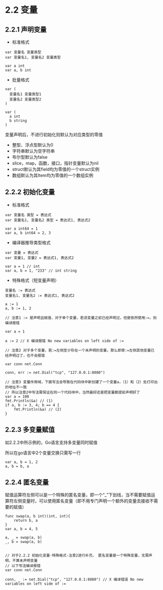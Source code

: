 # 2.2 变量

## 2.2.1 声明变量

* 标准格式 

```
var 变量名 变量类型
var 变量名1, 变量名2 变量类型

var a int
var a, b int
```

* 批量格式

```
var (
  变量名1 变量类型1
  变量名2 变量类型2
)

var (
  a int
  b string
)
```

变量声明后，不进行初始化则默认为对应类型的零值

* 整型、浮点型默认为0
* 字符串默认为空字符串
* 布尔型默认为false
* slice，map，函数，接口，指针变量默认为nil
* struct默认为其field均为零值的一个struct实例
* 数组默认为其Item均为零值的一个数组实例

## 2.2.2 初始化变量

* 标准格式

```
var 变量名 类型 = 表达式
var 变量名1, 变量名2 类型 = 表达式1, 表达式2

var a int64 = 1
var a, b int64 = 2, 3
```

* 编译器推导类型格式

```
var 变量 = 表达式
var 变量1, 变量2 = 表达式1, 表达式2

var a = 1 // int
var a, b = 1, "233" // int string
```

* 特殊格式（短变量声明）

```
变量名 := 表达式
变量名1, 变量名2 := 表达式1, 表达式2

a := 1
a, b := 1, 2

// 注意1 := 是声明且赋值，对于单个变量，若该变量之前已经声明过，但是依然使用:=，则编译报错

var a = 1

a := 2 // X 编译报错 No new variables on left side of :=

// 注意2 对于多个变量，若:=左侧至少存在一个未声明的变量，那么即使:=左侧其他变量已经声明过了，也不会报错

var conn net.Conn

conn, err := net.Dial("tcp", "127.0.0.1:8080")

// 注意3 变量作用域，下面写法会导致在代码块中新创建了一个变量a，（1）和（2）处打印出的地址不一致
// 所以注意2中写法需保证在同一个代码块中，当然最好还是把变量都提前声明好了
var a = 100
fmt.Println(&a) // (1)
if a, b := 3, 4; b == 4 {
    fmt.Println(&a) // (2)
}
```

## 2.2.3 多变量赋值

如2.2.2中所示例的，Go语言支持多变量同时赋值

所以在go语言中2个变量交换只需写一行

```
var a, b = 1, 2
a, b = b, a
```

## 2.2.4 匿名变量

赋值运算符左侧可以是一个特殊的匿名变量，即一个“\_”下划线，当不需要赋值运算符左侧变量时，可以使用匿名变量（即不用专门声明一个额外的变量去接收不需要的赋值）

```
func swap(a, b int)(int, int){
    return b, a
}
var a, b = 4, 5

a, _ = swap(a, b)
_, b = swap(a, b)


// 对于2.2.2 初始化变量-特殊格式-注意2进行补充， 匿名变量是一个特殊变量，无需声明，不算未声明变量
// 以下写法编译报错
var conn net.Conn

conn, _ := net.Dial("tcp", "127.0.0.1:8080") // X 编译错误 No new variables on left side of :=
```



